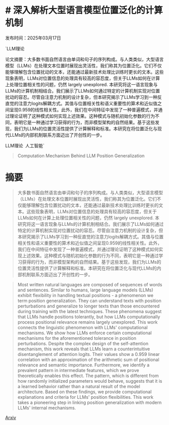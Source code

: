# # 深入解析大型语言模型位置泛化的计算机制

发布时间：2025年03月17日

`LLM理论

论文摘要：大多数书面自然语言由单词和句子的序列构成。与人类类似，大型语言模型（LLMs）在处理文本位置时展现出灵活性，我们称其为位置泛化。它们不仅能够理解包含位置扰动的文本，还能通过最新技术处理比训练时更长的文本。这些现象表明，LLMs对位置信息的处理具有较高的容忍度，但关于LLMs如何在计算上处理位置相关性的问题，仍然 largely unexplored. 本研究将这一语言现象与LLMs的计算机制相结合。我们展示了LLMs如何通过特定的计算机制实现对位置扰动的容忍。尽管自注意力机制的设计复杂，但本研究揭示了LLMs学习到一种反直觉的注意力logits解耦方式。其值与位置相关性和语义重要性的算术和近似值之间呈现0.959的线性相关性。此外，我们在中间特征中发现了一种普遍模式，并通过理论证明了这种模式如何实现上述效果。这种模式与随机初始化参数的行为不同，表明它是一种通过学习获得的行为，而非模型架构的自然结果。基于这些发现，我们为LLMs的位置灵活性提供了计算解释和标准。本研究在将位置泛化与现代LLMs的内部机制联系方面迈出了开创性的一步。

LLM理论` `人工智能`

> Computation Mechanism Behind LLM Position Generalization

# 摘要

> 大多数书面自然语言由单词和句子的序列构成。与人类类似，大型语言模型（LLMs）在处理文本位置时展现出灵活性，我们称其为位置泛化。它们不仅能够理解包含位置扰动的文本，还能通过最新技术处理比训练时更长的文本。这些现象表明，LLMs对位置信息的处理具有较高的容忍度，但关于LLMs如何在计算上处理位置相关性的问题，仍然 largely unexplored. 本研究将这一语言现象与LLMs的计算机制相结合。我们展示了LLMs如何通过特定的计算机制实现对位置扰动的容忍。尽管自注意力机制的设计复杂，但本研究揭示了LLMs学习到一种反直觉的注意力logits解耦方式。其值与位置相关性和语义重要性的算术和近似值之间呈现0.959的线性相关性。此外，我们在中间特征中发现了一种普遍模式，并通过理论证明了这种模式如何实现上述效果。这种模式与随机初始化参数的行为不同，表明它是一种通过学习获得的行为，而非模型架构的自然结果。基于这些发现，我们为LLMs的位置灵活性提供了计算解释和标准。本研究在将位置泛化与现代LLMs的内部机制联系方面迈出了开创性的一步。

> Most written natural languages are composed of sequences of words and sentences. Similar to humans, large language models (LLMs) exhibit flexibility in handling textual positions - a phenomenon we term position generalization. They can understand texts with position perturbations and generalize to longer texts than those encountered during training with the latest techniques. These phenomena suggest that LLMs handle positions tolerantly, but how LLMs computationally process positional relevance remains largely unexplored. This work connects the linguistic phenomenon with LLMs' computational mechanisms. We show how LLMs enforce certain computational mechanisms for the aforementioned tolerance in position perturbations. Despite the complex design of the self-attention mechanism, this work reveals that LLMs learn a counterintuitive disentanglement of attention logits. Their values show a 0.959 linear correlation with an approximation of the arithmetic sum of positional relevance and semantic importance. Furthermore, we identify a prevalent pattern in intermediate features, which we prove theoretically enables this effect. The pattern, which is different from how randomly initialized parameters would behave, suggests that it is a learned behavior rather than a natural result of the model architecture. Based on these findings, we provide computational explanations and criteria for LLMs' position flexibilities. This work takes a pioneering step in linking position generalization with modern LLMs' internal mechanisms.

[Arxiv](https://arxiv.org/abs/2503.13305)